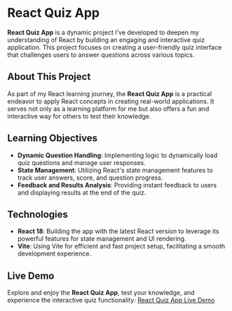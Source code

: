 # React Quiz App

**React Quiz App** is a dynamic project I've developed to deepen my understanding of React by building an engaging and interactive quiz application. This project focuses on creating a user-friendly quiz interface that challenges users to answer questions across various topics.

## About This Project

As part of my React learning journey, the **React Quiz App** is a practical endeavor to apply React concepts in creating real-world applications. It serves not only as a learning platform for me but also offers a fun and interactive way for others to test their knowledge.

## Learning Objectives

- **Dynamic Question Handling**: Implementing logic to dynamically load quiz questions and manage user responses.
- **State Management**: Utilizing React's state management features to track user answers, score, and question progress.
- **Feedback and Results Analysis**: Providing instant feedback to users and displaying results at the end of the quiz.

## Technologies

- **React 18**: Building the app with the latest React version to leverage its powerful features for state management and UI rendering.
- **Vite**: Using Vite for efficient and fast project setup, facilitating a smooth development experience.

## Live Demo

Explore and enjoy the **React Quiz App**, test your knowledge, and experience the interactive quiz functionality: [React Quiz App Live Demo](https://antqua.github.io/react-quiz-app/)

